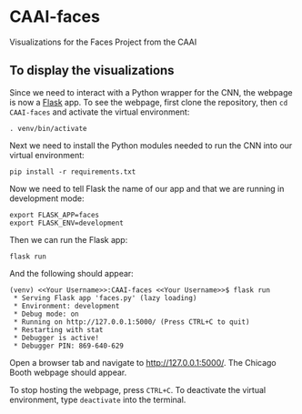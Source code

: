 # CAAI-faces
Visualizations for the Faces Project from the CAAI

## To display the visualizations
Since we need to interact with a Python wrapper for the CNN, the webpage is now a [Flask](https://flask.palletsprojects.com/en/2.0.x/) app. To see the webpage, first clone the repository, then `cd CAAI-faces` and activate the virtual environment:
```
. venv/bin/activate
```
Next we need to install the Python modules needed to run the CNN into our virtual environment:
```
pip install -r requirements.txt
```
Now we need to tell Flask the name of our app and that we are running in development mode:
```
export FLASK_APP=faces
export FLASK_ENV=development
```
Then we can run the Flask app:
```
flask run
```
And the following should appear:
```
(venv) <<Your Username>>:CAAI-faces <<Your Username>>$ flask run
 * Serving Flask app 'faces.py' (lazy loading)
 * Environment: development
 * Debug mode: on
 * Running on http://127.0.0.1:5000/ (Press CTRL+C to quit)
 * Restarting with stat
 * Debugger is active!
 * Debugger PIN: 869-640-629
```
Open a browser tab and navigate to http://127.0.0.1:5000/. The Chicago Booth webpage should appear.

To stop hosting the webpage, press `CTRL+C`. To deactivate the virtual environment, type `deactivate` into the terminal.

